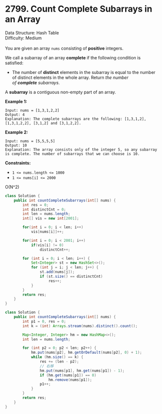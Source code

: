 # 2799. Count Complete Subarrays in an Array  

  Data Structure: Hash Table </br> Difficulty: Medium </br> </br>You are given an array `nums` consisting of **positive** integers.

We call a subarray of an array **complete** if the following condition is satisfied:

- The number of **distinct** elements in the subarray is equal to the number of distinct elements in the whole array.
Return *the number of ****complete**** subarrays*.

A **subarray** is a contiguous non-empty part of an array.

**Example 1:**

```plain text
Input: nums = [1,3,1,2,2]
Output: 4
Explanation: The complete subarrays are the following: [1,3,1,2], [1,3,1,2,2], [3,1,2] and [3,1,2,2].
```

**Example 2:**

```plain text
Input: nums = [5,5,5,5]
Output: 10
Explanation: The array consists only of the integer 5, so any subarray is complete. The number of subarrays that we can choose is 10.
```

**Constraints:**

- `1 <= nums.length <= 1000`
- `1 <= nums[i] <= 2000`


O(N^2)

```java
class Solution {
    public int countCompleteSubarrays(int[] nums) {
        int res = 0;
        int distinctCnt = 0;
        int len = nums.length;
        int[] vis = new int[2001];

        for(int i = 0; i < len; i++) 
            vis[nums[i]]++;

        for(int i = 0; i < 2001; i++)
            if(vis[i] != 0) 
                distinctCnt++;

        for (int i = 0; i < len; i++) {
            Set<Integer> st = new HashSet<>();
            for (int j = i; j < len; j++) {
                st.add(nums[j]);
                if (st.size() == distinctCnt)
                    res++;
            }
        }
        return res;
    }
}
```



```java
class Solution {
    public int countCompleteSubarrays(int[] nums) {
        int p1 = 0, res = 0;
        int k = (int) Arrays.stream(nums).distinct().count();

        Map<Integer, Integer> hm = new HashMap<>();
        int len = nums.length;

        for (int p2 = 0; p2 < len; p2++) {
            hm.put(nums[p2], hm.getOrDefault(nums[p2], 0) + 1);
            while (hm.size() == k) {
                res += (len - p2);
                // 右移
                hm.put(nums[p1], hm.get(nums[p1]) - 1);
                if (hm.get(nums[p1]) == 0) 
                    hm.remove(nums[p1]);
                p1++;
            }
        }
        return res;
    }
}
```


